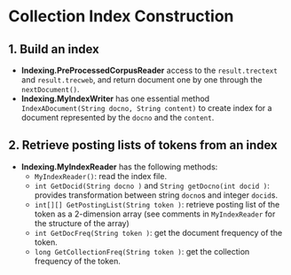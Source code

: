 # Collection Index Construction

## 1. Build an index

- **Indexing.PreProcessedCorpusReader** access to the `result.trectext` and `result.trecweb`, and return document one by one through the `nextDocument()`.
- **Indexing.MyIndexWriter** has one essential method `IndexADocument(String docno, String content)` to create index for a document represented by the `docno` and the `content`.

## 2. Retrieve posting lists of tokens from an index

- **Indexing.MyIndexReader** has the following methods:
  - `MyIndexReader()`: read the index file.
  - `int GetDocid(String docno )` and `String getDocno(int docid )`: provides transformation between string `docno`s and integer `docid`s.
  - `int[][] GetPostingList(String token )`: retrieve posting list of the token as a 2-dimension array (see comments in `MyIndexReader` for the structure of the array)
  - `int GetDocFreq(String token )`: get the document frequency of the token.
  - `long GetCollectionFreq(String token )`: get the collection frequency of the token.
